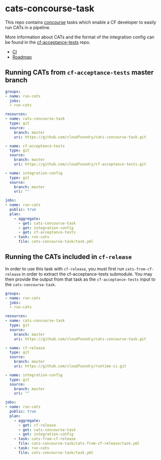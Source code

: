 # cats-concourse-task

This repo contains [concourse](http://concourse.ci/) tasks
which enable a CF developer to easily run CATs
in a pipeline.

More information about CATs
and the format of the integration config
can be found in the
[cf-acceptance-tests](https://github.com/cloudfoundry/cf-acceptance-tests#test-configuration) repo.

* [CI](https://runtime.ci.cf-app.com/teams/main/pipelines/cf-release?groups=cf-release)
* [Roadmap](https://www.pivotaltracker.com/n/projects/1382120)

## Running CATs from `cf-acceptance-tests` master branch
```yaml
groups:
- name: run-cats
  jobs:
  - run-cats

resources:
- name: cats-concourse-task
  type: git
  source:
    branch: master
    uri: https://github.com/cloudfoundry/cats-concourse-task.git

- name: cf-acceptance-tests
  type: git
  source:
    branch: master
    uri: https://github.com/cloudfoundry/cf-acceptance-tests.git

- name: integration-config
  type: git
  source:
    branch: master
    uri: ""

jobs:
- name: run-cats
  public: true
  plan:
    - aggregate:
      - get: cats-concourse-task
      - get: integration-config
      - get: cf-acceptance-tests
    - task: run-cats
      file: cats-concourse-task/task.yml
```

## Running the CATs included in `cf-release`
In order to use this task with `cf-release`,
you must first run `cats-from-cf-release`
in order to extract the cf-acceptance-tests submodule.
You may then provide the output from that task
as the `cf-acceptance-tests` input to
the `cats-concourse-task`.

```yaml
groups:
- name: run-cats
  jobs:
  - run-cats

resources:
- name: cats-concourse-task
  type: git
  source:
    branch: master
    uri: https://github.com/cloudfoundry/cats-concourse-task.git

- name: cf-release
  type: git
  source:
    branch: master
    uri: https://github.com/cloudfoundry/runtime-ci.git

- name: integration-config
  type: git
  source:
    branch: master
    uri: ""

jobs:
- name: run-cats
  public: true
  plan:
    - aggregate:
      - get: cf-release
      - get: cats-concourse-task
      - get: integration-config
    - task: cats-from-cf-release
      file: cats-concourse-task/cats-from-cf-release/task.yml
    - task: run-cats
      file: cats-concourse-task/task.yml
```

